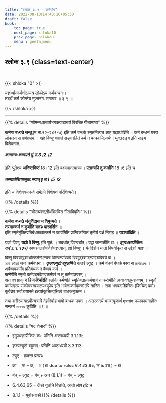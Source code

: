 ```yaml
---
title: "श्लोक ३.९ - कर्मयोग"
date: 2022-08-13T14:40:16+05:30
draft: false
book:
    toc_page: true
    next_page: shloka10
    prev_page: shloka8
    menu : geeta_menu
---
```




## श्लोक ३.९ {class=text-center}

<br/>

{{< shloka  "0"  >}}

यज्ञार्थात्कर्मणोऽन्यत्र लोकोऽयं कर्मबन्धनः।  
तदर्थं कर्म कौन्तेय मुक्तसंगः समाचर ॥ ३.९ ॥

{{< /shloka >}}

---


{{% details "श्रीमन्मध्वाचार्यभगवत्पादाचर्य विरचित  गीताभाष्य" %}}

**कर्मणा बध्यते जन्तुः**(म.भा.१२-२४१-७)  इति कर्म 
बन्धकं स्मृतमित्यत आह यज्ञार्थादिति । 
कर्म बन्धनं यस्य लोकस्य स `कर्मबन्धनः` । 
`यज्ञो` विष्णुः `यज्ञार्थं` सङ्गरहितं कर्म न बन्धकमित्यर्थः। 
मुक्तसङ्ग इति सङ्ग विशेषणात्  
##### कामान्यः कामयते मुं.उ.3।2।2 
इति श्रुतेश्च **अनिष्टमिष्टं** 18।12 
इति वक्ष्यमाणत्वाच्च । **एतान्यपि तु कर्माणि** 18।6 
इति च 
##### तस्मान्नेष्टियाजुकः स्यात् बृ.उ.1।5।2 
इति च विशेषवचनत्वे समेऽपि विशेषणं परिशिष्यते।

{{% /details %}}



{{% details "श्रीराघवेन्द्रतीर्थविरचित गीताविवृतिः" %}}

**कर्मणा बध्यते जंतुर्विद्यया च विमुच्यते ।**  
**तस्मात्कर्म न कुर्वीति यतयः पारदर्शिन ॥**   
इति स्मृतेर्मुक्तिप्रतिबंधकत्वात्कर्म न कार्यमिति
प्राग्विकल्पितं तृतीयं पक्षं निराह ॥ **यज्ञार्थादिति** ।   

यज्ञो विष्णुः **यज्ञो वै विष्णुः** इति श्रुतेः । 
तदर्थात्‌ विष्ण्वर्थात्‌। यद्वा जानातीति ज्ञः । 
***इगुपधज्ञाप्रीकिरः कः(३.१.१३५)*** स्वपरगताशेषविशेषज्ञत्वात्‌, 
ज्ञो विष्णुः । 
येनोद्देशेन यातो विषयीकृतः स उद्देशो यज्ञः ।  

विष्णु विषयोद्धशार्थात्कर्मणोऽन्यत्र विष्ण्वन्यविषये
विष्णूद्घेशादन्योद्देशविषये वा ।   
`अयं लोको` जनः कर्मबंधनः । 
***कृत्यल्युटो बहुलमि***ति कर्तरि ल्युट्‌ । 
कर्म बंधनं बंधकं यस्य स `कर्मबंधनः` ।   
अवैष्णवकर्मैव प्रतिबंधकं न वैष्णवं कर्म ।  
**कर्मणेति** स्मृतौ कर्मपदमवैष्णवकर्मपरं न तु कर्ममात्रपरम्‌ ।  
अत एव प्राक्‌ **न हि कश्चिदिति**  श्लोके 
कर्मणेति स्मृतिबलात्कर्मपात्रं 
न करोमीति त्वया वक्तुमशक्यम्‌ । स्मृतौ कर्मपदस्य
संकोचस्त्वयाऽप्यभ्युपेय इति भावेनाकर्मकृत्कोऽपि नास्ति । 
सदा भगवदादिप्रेरितः (किंचित्‌ कर्म) कुर्वन्नेव सर्वोऽप्यास्ते 
इत्यसंकुचितवृत्तित्वे बाधकमुक्तम्‌ ।   

तथा शरीरयात्राऽपीत्यत्रापि देहनिर्वाहाभावो बाधक उक्तः । 
अतस्तदर्थं भगवत्पूजार्थं `मुक्तसंगः` फलकामनाहीनः सन्कर्म 
`समाचर` कुर्विति ॥ ९ ॥

{{% /details %}}



{{% details "पद विचार" %}}

- इगुपधज्ञाप्रीकिरः कः : पणिनि अष्टाध्ययी 3.1.135  
- कृत्यल्युटो बहुलम् : पणिनि अष्टाध्ययी 3.3.113
- ल्युट्  - कृदन्त प्रत्ययः
- ज्ञा + क = ज्ञ् + अ (आ due to rules 6.4.63,65, क is इत् ) = ज्ञ
- बंध् + ल्युट् = बंध् + अन (8.1.1) = बंध् + ल्युट् 

- 6.4.63,65 = दीङो युडचि क्ङिति, आतो लोप इटि च
- 8.1.1 = युवोरनाकौ
{{% /details %}}
